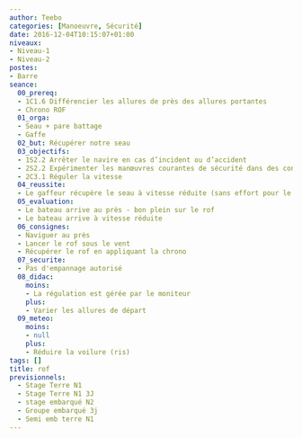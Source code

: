 ```yaml
---
author: Teebo
categories: [Manoeuvre, Sécurité]
date: 2016-12-04T10:15:07+01:00
niveaux:
- Niveau-1
- Niveau-2
postes:
- Barre
seance:
  00_prereq:
  - 1C1.6 Différencier les allures de près des allures portantes
  - Chrono ROF
  01_orga:
  - Seau + pare battage
  - Gaffe
  02_but: Récupérer notre seau
  03_objectifs:
  - 1S2.2 Arrêter le navire en cas d’incident ou d’accident
  - 2S2.2 Expérimenter les manœuvres courantes de sécurité dans des conditions aménagées
  - 2C3.1 Réguler la vitesse
  04_reussite:
  - Le gaffeur récupère le seau à vitesse réduite (sans effort pour le tenir)
  05_evaluation:
  - Le bateau arrive au près - bon plein sur le rof
  - Le bateau arrive à vitesse réduite
  06_consignes:
  - Naviguer au près
  - Lancer le rof sous le vent
  - Récupérer le rof en appliquant la chrono
  07_securite:
  - Pas d'empannage autorisé
  08_didac:
    moins:
    - La régulation est gérée par le moniteur
    plus:
    - Varier les allures de départ
  09_meteo:
    moins:
    - null
    plus:
    - Réduire la voilure (ris)
tags: []
title: rof
previsionnels:
  - Stage Terre N1
  - Stage Terre N1 3J
  - stage embarqué N2
  - Groupe embarqué 3j
  - Semi emb terre N1
---
```

